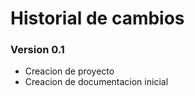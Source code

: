 # Historial de cambios

### Version 0.1

- Creacion de proyecto
- Creacion de documentacion inicial
